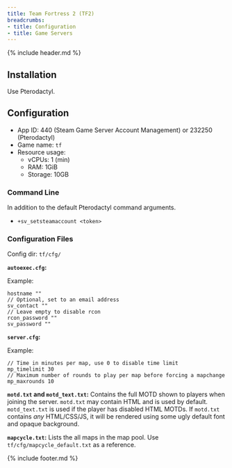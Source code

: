 ```yaml
---
title: Team Fortress 2 (TF2)
breadcrumbs:
- title: Configuration
- title: Game Servers
---
```

{% include header.md %}

## Installation

Use Pterodactyl.

## Configuration

- App ID: 440 (Steam Game Server Account Management) or 232250 (Pterodactyl)
- Game name: `tf`
- Resource usage:
    - vCPUs: 1 (min)
    - RAM: 1GiB
    - Storage: 10GB

### Command Line

In addition to the default Pterodactyl command arguments.

- `+sv_setsteamaccount <token>`

### Configuration Files

Config dir: `tf/cfg/`

**`autoexec.cfg`:**

Example:
```
hostname ""
// Optional, set to an email address
sv_contact ""
// Leave empty to disable rcon
rcon_password ""
sv_password ""
```

**`server.cfg`:**

Example:
```
// Time in minutes per map, use 0 to disable time limit
mp_timelimit 30
// Maximum number of rounds to play per map before forcing a mapchange
mp_maxrounds 10
```

**`motd.txt` and `motd_text.txt`:**
Contains the full MOTD shown to players when joining the server.
`motd.txt` may contain HTML and is used by default.
`motd_text.txt` is used if the player has disabled HTML MOTDs.
If `motd.txt` contains *any* HTML/CSS/JS, it will be rendered using some ugly default font and opaque background.

**`mapcycle.txt`:**
Lists the all maps in the map pool.
Use `tf/cfg/mapcycle_default.txt` as a reference.

{% include footer.md %}
